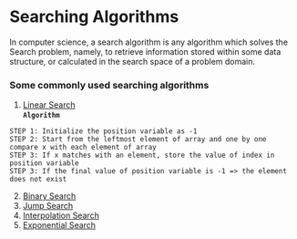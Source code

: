 # Searching Algorithms
In computer science, a search algorithm is any algorithm which solves the Search problem, namely, to retrieve information stored within some data structure, or calculated in the search space of a problem domain.

### Some commonly used searching algorithms
  1. [Linear Search](linear.c)<br />
<b>`Algorithm`</b>
```
STEP 1: Initialize the position variable as -1
STEP 2: Start from the leftmost element of array and one by one compare x with each element of array
STEP 3: If x matches with an element, store the value of index in position variable
STEP 3: If the final value of position variable is -1 => the element does not exist
```
  2. [Binary Search]()
  3. [Jump Search]()
  4. [Interpolation Search]()
  5. [Exponential Search]()
  